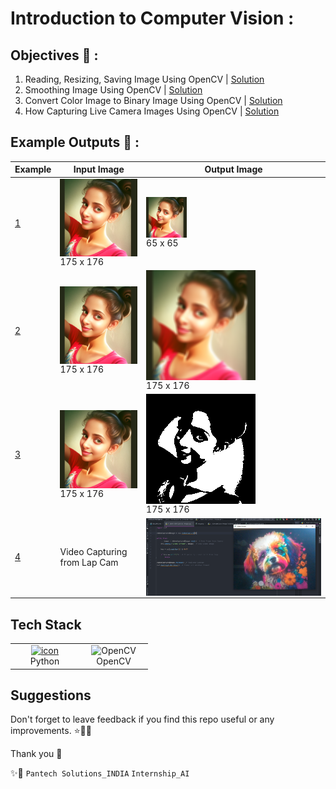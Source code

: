 # Introduction to Computer Vision :

## Objectives 👼 : 

1. Reading, Resizing, Saving Image Using OpenCV | [Solution](https://github.com/sarangiWijemanna/Artificial-Intelligence-A.I-/blob/main/Day%201%20-%20Introduction%20to%20Computer%20Vision/1__Reading%2CResizing%2CSaving%20Image%20using%20OpenCV%20Example.py)
2. Smoothing Image Using OpenCV | [Solution](https://github.com/sarangiWijemanna/Artificial-Intelligence-A.I-/blob/main/Day%201%20-%20Introduction%20to%20Computer%20Vision/2__Smooth%20Image%20Example.py)
3. Convert Color Image to Binary Image Using OpenCV | [Solution](https://github.com/sarangiWijemanna/Artificial-Intelligence-A.I-/blob/main/Day%201%20-%20Introduction%20to%20Computer%20Vision/3__Convert%20Color%20Image%20To%20Binary%20Image.py)
4. How Capturing Live Camera Images Using OpenCV | [Solution](https://github.com/sarangiWijemanna/Artificial-Intelligence-A.I-/blob/main/Day%201%20-%20Introduction%20to%20Computer%20Vision/4__Work%20with%20Camera%20%20Images.py)


## Example Outputs 💞 :

| Example                                                                                                                                                                                                  | Input Image                                                   | Output Image                                                                   |
|----------------------------------------------------------------------------------------------------------------------------------------------------------------------------------------------------------|---------------------------------------------------------------|--------------------------------------------------------------------------------|
| [1](https://github.com/sarangiWijemanna/Artificial-Intelligence-A.I-/blob/main/Day%201%20-%20Introduction%20to%20Computer%20Vision/1__Reading%2CResizing%2CSaving%20Image%20using%20OpenCV%20Example.py) | <img align="center" src="Girl.png" alt="icon"/><br/>175 x 176 | <img align="center" src="1_resizedImage.png" alt="icon"/><br/>65 x 65          |
| [2](https://github.com/sarangiWijemanna/Artificial-Intelligence-A.I-/blob/main/Day%201%20-%20Introduction%20to%20Computer%20Vision/2__Smooth%20Image%20Example.py)                                       | <img align="center" src="Girl.png" alt="icon"/><br/>175 x 176 | <img align="center" src="2_gaussainBluredImage.png" alt="icon"/><br/>175 x 176 |
| [3](https://github.com/sarangiWijemanna/Artificial-Intelligence-A.I-/blob/main/Day%201%20-%20Introduction%20to%20Computer%20Vision/3__Convert%20Color%20Image%20To%20Binary%20Image.py)                  | <img align="center" src="Girl.png" alt="icon"/><br/>175 x 176 | <img align="center" src="3_convertedImage.png" alt="icon"/><br/>175 x 176      |
| [4](https://github.com/sarangiWijemanna/Artificial-Intelligence-A.I-/blob/main/Day%201%20-%20Introduction%20to%20Computer%20Vision/4__Work%20with%20Camera%20%20Images.py)                               | Video Capturing from Lap Cam                                  | <img align="center" src="4_VideoCapture.png" alt="icon" width="600"/>          |

## Tech Stack  

<table>
    <tr>
        <td align="center" width="96">
          <a href="#macropower-tech">
            <img src="https://techstack-generator.vercel.app/python-icon.svg" alt="icon" width="65" height="65" />
          </a>
          <br>Python
        </td>  
        <td align="center" width="96">
            <img src="https://upload.wikimedia.org/wikipedia/commons/3/32/OpenCV_Logo_with_text_svg_version.svg" alt="OpenCV" width="65" height="65" />
          <br>OpenCV
        </td>
    </tr>
</table>

## Suggestions

Don't forget to leave feedback if you find this repo useful or any improvements. ⭐🌹🥧

Thank you 🧡


✨🤝 ```Pantech Solutions_INDIA``` ```Internship_AI``` 

